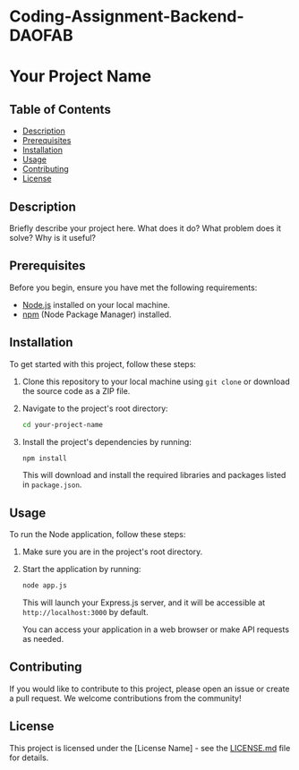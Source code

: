 # Coding-Assignment-Backend-DAOFAB

# Your Project Name

## Table of Contents
- [Description](#description)
- [Prerequisites](#prerequisites)
- [Installation](#installation)
- [Usage](#usage)
- [Contributing](#contributing)
- [License](#license)

## Description

Briefly describe your project here. What does it do? What problem does it solve? Why is it useful?

## Prerequisites

Before you begin, ensure you have met the following requirements:
- [Node.js](https://nodejs.org/) installed on your local machine.
- [npm](https://www.npmjs.com/) (Node Package Manager) installed.

## Installation

To get started with this project, follow these steps:

1. Clone this repository to your local machine using `git clone` or download the source code as a ZIP file.

2. Navigate to the project's root directory:

    ```bash
    cd your-project-name
    ```

3. Install the project's dependencies by running:

    ```bash
    npm install
    ```

   This will download and install the required libraries and packages listed in `package.json`.

## Usage

To run the Node application, follow these steps:

1. Make sure you are in the project's root directory.

2. Start the application by running:

    ```bash
    node app.js
    ```

   This will launch your Express.js server, and it will be accessible at `http://localhost:3000` by default.

   You can access your application in a web browser or make API requests as needed.

## Contributing

If you would like to contribute to this project, please open an issue or create a pull request. We welcome contributions from the community!

## License

This project is licensed under the [License Name] - see the [LICENSE.md](LICENSE.md) file for details.

